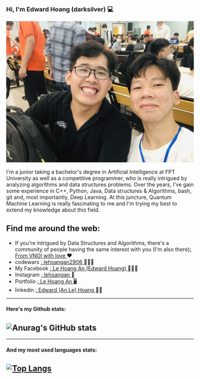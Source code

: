 ### Hi, I'm Edward Hoang (darksilver) 💻


<img src="https://raw.githubusercontent.com/lehoangan2906/lehoangan2906/main/IMG_1295.JPG">

I'm a junior taking a bachelor's degree in Artificial Intelligence at FPT University as well as a competitive programmer, who is really intrigued by analyzing algorithms and data structures problems. Over the years, I've gain some experience in C++, Python, Java, Data structures & Algorithms, bash, git and, most importantly, Deep Learning. At this juncture, Quantum Machine Learning is really fascinating to me and I'm trying my best to extend my knowledge about this field.

## Find me around the web: <a href = "https://www.linkedin.com/in/edward-hoang-31bb34220/" ></a><br />

 - If you're intrigued by Data Structures and Algorithms, there's a community of people having the same interest with you (I'm also there)<a href = "https://discord.gg/b7KrXfpp">: From VNOI with love </a> ❤️ 
 - codewars <a href = "https://www.codewars.com/users/lehoangan2906">: lehoangan2906 </a> 🧑🏻‍💻
 - My Facebook <a href= "https://www.facebook.com/le.hoangan.182940/">: Le Hoang An (Edward Hoang) </a> 🙎🏻‍♂️
 - Instagram <a href = "https://www.instagram.com/__lehoangan/">: lehoangan </a> 🌊
 - Portfolio <a href = "https://lehoangan.vercel.app/">: Le Hoang An </a> 🖥
 - linkedin <a href = "https://www.linkedin.com/in/edward-hoang-31bb34220/">: Edward (An Le) Hoang </a> 🙋🏻<br />

--------------------------------------------------------------------------------------------
#### Here's my Github stats:
![Anurag's GitHub stats](https://github-readme-stats.vercel.app/api?username=lehoangan2906&show_icons=true&theme=radical)
-----------------------------------------------------------------

--------------------------------------------------------------------------------------------
#### And my most used languages stats:
[![Top Langs](https://github-readme-stats.vercel.app/api/top-langs/?username=lehoangan2906&layout=compact)](https://github.com/anuraghazra/github-readme-stats)
--------------------------------------------------------------------------------------------




